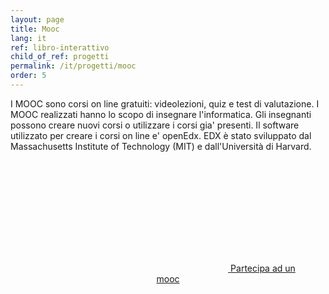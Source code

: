 ```yaml
---
layout: page
title: Mooc 
lang: it
ref: libro-interattivo 
child_of_ref: progetti 
permalink: /it/progetti/mooc
order: 5
---
```


I MOOC sono corsi on line gratuiti: videolezioni, quiz e test di valutazione.
I MOOC realizzati hanno lo scopo di insegnare l'informatica. Gli insegnanti possono creare nuovi corsi o utilizzare i corsi gia' presenti.
Il software utilizzato per creare i corsi on line e' openEdx. EDX è stato sviluppato dal Massachusetts Institute of Technology (MIT) e dall'Università di Harvard.



<div style="text-align: center; padding: 2em;">
<a class="btn btn-success btn-lg btn-icon" href="https://openedx.polito.it">
<span class="rounded-icon">
<svg class="icon icon-success">
<use xlink:href="../../assets/bootstrap-italia/dist/svg/sprite.svg#it-arrow-right"></use>
</svg>
</span>
<span>Partecipa ad un mooc</span>
</a>
</div>

